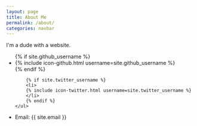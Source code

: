 ```yaml
---
layout: page
title: About Me
permalink: /about/
categories: navbar
---
```


I'm a dude with a website.

<div>
    <ul class="social-media-list">
        {% if site.github_username %}
        <li>
        {% include icon-github.html username=site.github_username %}
        </li>
        {% endif %}

        {% if site.twitter_username %}
        <li>
        {% include icon-twitter.html username=site.twitter_username %}
        </li>
        {% endif %}
    </ul>
</div>

<div>
    <ul class="contact-list">
        <li>Email: <label class="text-success">{{ site.email }}</label></li>
    </ul>
</div>